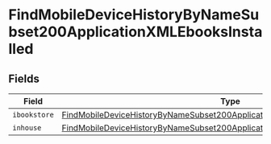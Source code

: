 # FindMobileDeviceHistoryByNameSubset200ApplicationXMLEbooksInstalled


## Fields

| Field                                                                                                                                                                                       | Type                                                                                                                                                                                        | Required                                                                                                                                                                                    | Description                                                                                                                                                                                 |
| ------------------------------------------------------------------------------------------------------------------------------------------------------------------------------------------- | ------------------------------------------------------------------------------------------------------------------------------------------------------------------------------------------- | ------------------------------------------------------------------------------------------------------------------------------------------------------------------------------------------- | ------------------------------------------------------------------------------------------------------------------------------------------------------------------------------------------- |
| `ibookstore`                                                                                                                                                                                | [FindMobileDeviceHistoryByNameSubset200ApplicationXMLEbooksInstalledIbookstore](../../models/operations/findmobiledevicehistorybynamesubset200applicationxmlebooksinstalledibookstore.md)[] | :heavy_minus_sign:                                                                                                                                                                          | N/A                                                                                                                                                                                         |
| `inhouse`                                                                                                                                                                                   | [FindMobileDeviceHistoryByNameSubset200ApplicationXMLEbooksInstalledInhouse](../../models/operations/findmobiledevicehistorybynamesubset200applicationxmlebooksinstalledinhouse.md)[]       | :heavy_minus_sign:                                                                                                                                                                          | N/A                                                                                                                                                                                         |